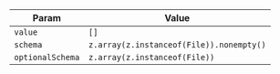 | Param            | Value                                    |
| ---------------- | ---------------------------------------- |
| `value`          | `[]`                                     |
| `schema`         | `z.array(z.instanceof(File)).nonempty()` |
| `optionalSchema` | `z.array(z.instanceof(File))`            |
